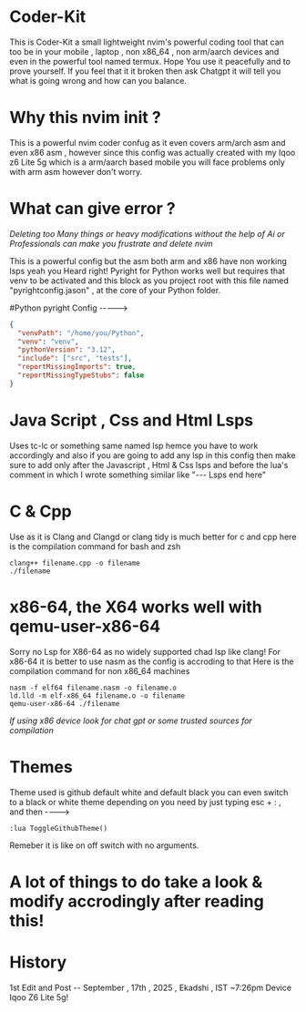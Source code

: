 # Coder-Kit
This is Coder-Kit a small lightweight nvim's powerful coding tool that can too be in your mobile , laptop , non x86_64 , non arm/aarch devices and even in the powerful tool named termux. Hope You use it peacefully and to prove yourself. If you feel that it it broken then ask Chatgpt it will tell you what is going wrong and how can you balance. 

# Why this nvim init ?

This is a powerful nvim coder confug as it even covers arm/arch asm and even x86 asm , however since this config was actually created with my Iqoo z6 Lite 5g which is a arm/aarch based mobile you will face problems only with arm asm however don't worry. 

# What can give error ?

*Deleting too Many things or heavy modifications without the help of Ai or Professionals can make you frustrate and delete nvim*

This is a powerful config but the asm both arm and x86 have non working lsps yeah you Heard right!
Pyright for Python works well but requires that venv to be activated and this block as you project root with this file named "pyrightconfig.jason" , at the core of your Python folder. 

#Python pyright Config ----->
``` Json
{
  "venvPath": "/home/you/Python",
  "venv": "venv",
  "pythonVersion": "3.12",
  "include": ["src", "tests"],
  "reportMissingImports": true,
  "reportMissingTypeStubs": false
}
```
# Java Script , Css and Html Lsps 
Uses tc-lc or something same named lsp hemce you have to work accordingly 
and also if you are going to add any lsp in this config then make sure to add only after the Javascript , Html & Css lsps and before the lua's comment in which I wrote something similar like "--- Lsps end here"

# C & Cpp 
Use as it is Clang and Clangd or clang tidy is much better for c and cpp here is the compilation command for bash and zsh 
```bash/zsh
clang++ filename.cpp -o filename
./filename
```

# x86-64, the X64 works well with qemu-user-x86-64 
Sorry no Lsp for X86-64 as no widely supported chad lsp like clang!
For x86-64 it is better to use nasm as the config is accroding to that
Here is the compilation command for non x86_64 machines 
```bash/zsh
nasm -f elf64 filename.nasm -o filename.o
ld.lld -m elf-x86_64 filename.o -o filename
qemu-user-x86-64 ./filename 
```
*If using x86 device look for chat gpt or some trusted sources for compilation*

# Themes
Theme used is github default white and default black you can even switch to a black or white theme depending on you need by just typing esc + : , and then ---->

```nvim
:lua ToggleGithubTheme()
```
Remeber it is like on off switch with no arguments.

# A lot of things to do take a look & modify accrodingly after reading this!

# History 
1st Edit and Post -- September , 17th , 2025 , Ekadshi , IST ~7:26pm Device Iqoo Z6 Lite 5g!
